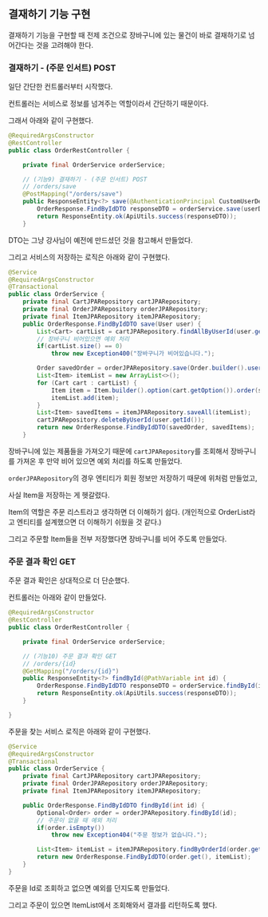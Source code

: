 ## 결재하기 기능 구현

결재하기 기능을 구현할 때 전제 조건으로 장바구니에 있는 물건이 바로 결재하기로 넘어간다는 것을 고려해야 한다.

### 결재하기 - (주문 인서트) POST

일단 간단한 컨트롤러부터 시작했다.

컨트롤러는 서비스로 정보를 넘겨주는 역할이라서 간단하기 때문이다.

그래서 아래와 같이 구현했다.

```java
@RequiredArgsConstructor
@RestController
public class OrderRestController {

    private final OrderService orderService;

    // (기능9) 결재하기 - (주문 인서트) POST
    // /orders/save
    @PostMapping("/orders/save")
    public ResponseEntity<?> save(@AuthenticationPrincipal CustomUserDetails userDetails) {
        OrderResponse.FindByIdDTO responseDTO = orderService.save(userDetails.getUser());
        return ResponseEntity.ok(ApiUtils.success(responseDTO));
    }
```

DTO는 그냥 강사님이 예전에 만드셨던 것을 참고해서 만들었다.

그리고 서비스의 저장하는 로직은 아래와 같이 구현했다.

```java
@Service
@RequiredArgsConstructor
@Transactional
public class OrderService {
    private final CartJPARepository cartJPARepository;
    private final OrderJPARepository orderJPARepository;
    private final ItemJPARepository itemJPARepository;
    public OrderResponse.FindByIdDTO save(User user) {
        List<Cart> cartList = cartJPARepository.findAllByUserId(user.getId());
        // 장바구니 비어있으면 예외 처리
        if(cartList.size() == 0)
            throw new Exception400("장바구니가 비어있습니다.");

        Order savedOrder = orderJPARepository.save(Order.builder().user(user).build());
        List<Item> itemList = new ArrayList<>();
        for (Cart cart : cartList) {
            Item item = Item.builder().option(cart.getOption()).order(savedOrder).quantity(cart.getQuantity()).price(cart.getPrice()).build();
            itemList.add(item);
        }
        List<Item> savedItems = itemJPARepository.saveAll(itemList);
        cartJPARepository.deleteByUserId(user.getId());
        return new OrderResponse.FindByIdDTO(savedOrder, savedItems);
    }
```

장바구니에 있는 제품들을 가져오기 때문에 `cartJPARepository`를 조회해서 장바구니를 가져온 후 만약 비어 있으면 예외 처리를 하도록 만들었다.

`orderJPARepository`의 경우 엔티티가 회원 정보만 저장하기 때문에 위처럼 만들었고,

사실 Item을 저장하는 게 헷갈렸다. 

Item의 역할은 주문 리스트라고 생각하면 더 이해하기 쉽다. (개인적으로 OrderList라고 엔티티를 설계했으면 더 이해하기 쉬웠을 것 같다.)

그리고 주문할 Item들을 전부 저장했다면 장바구니를 비어 주도록 만들었다.

### 주문 결과 확인 GET

주문 결과 확인은 상대적으로 더 단순했다.

컨트롤러는 아래와 같이 만들었다.

```java
@RequiredArgsConstructor
@RestController
public class OrderRestController {

    private final OrderService orderService;

    // (기능10) 주문 결과 확인 GET
    // /orders/{id}
    @GetMapping("/orders/{id}")
    public ResponseEntity<?> findById(@PathVariable int id) {
        OrderResponse.FindByIdDTO responseDTO = orderService.findById(id);
        return ResponseEntity.ok(ApiUtils.success(responseDTO));
    }

}
```

주문을 찾는 서비스 로직은 아래와 같이 구현했다.

```java
@Service
@RequiredArgsConstructor
@Transactional
public class OrderService {
    private final CartJPARepository cartJPARepository;
    private final OrderJPARepository orderJPARepository;
    private final ItemJPARepository itemJPARepository;

    public OrderResponse.FindByIdDTO findById(int id) {
        Optional<Order> order = orderJPARepository.findById(id);
        // 주문이 없을 때 예외 처리
        if(order.isEmpty())
            throw new Exception404("주문 정보가 없습니다.");

        List<Item> itemList = itemJPARepository.findByOrderId(order.get().getId());
        return new OrderResponse.FindByIdDTO(order.get(), itemList);
    }
}
```

주문을 Id로 조회하고 없으면 예외를 던지도록 만들었다.

그리고 주문이 있으면 ItemList에서 조회해와서 결과를 리턴하도록 했다.